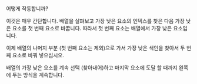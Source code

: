어떻게 작동합니까? 

이것은 매우 간단합니다. 배열을 살펴보고 가장 낮은 요소의 인덱스를 찾은 다음 가장 낮은 요소를 첫 번째 요소로 바꿉니다. 따라서 첫 번째 요소는 배열에서 가장 낮은 요소입니다.

이제 배열의 나머지 부분 (첫 번째 요소는 제외)으로 가서 가장 낮은 색인을 찾아서 두 번째 요소로 바꿔 넣으십시오.

배열의 가장 낮은 요소를 계속 선택 (찾아내어)하고 마지막 요소에 도달 할 때까지 왼쪽에 두는 방식을 계속합니다.